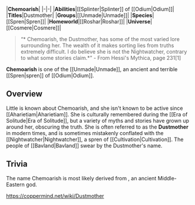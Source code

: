 |**Chemoarish**|
|-|-|
|**Abilities**|[[Splinter\|Splinter]] of [[Odium\|Odium]]|
|**Titles**|Dustmother|
|**Groups**|[[Unmade\|Unmade]]|
|**Species**|[[Spren\|Spren]]|
|**Homeworld**|[[Roshar\|Roshar]]|
|**Universe**|[[Cosmere\|Cosmere]]|

>“* Chemoarish, the Dustmother, has some of the most varied lore surrounding her. The wealth of it makes sorting lies from truths extremely difficult. I do believe she is not the Nightwatcher, contrary to what some stories claim.*”
\- From Hessi's Mythica, page 231[1]


**Chemoarish** is one of the [[Unmade\|Unmade]], an ancient and terrible [[Spren\|spren]] of [[Odium\|Odium]].

## Overview
Little is known about Chemoarish, and she isn't known to be active since [[Aharietiam\|Aharietiam]]. She is culturally remembered during the [[Era of Solitude\|Era of Solitude]], but a variety of myths and stories have grown up around her, obscuring the truth. She is often referred to as the **Dustmother** in modern times, and is sometimes mistakenly conflated with the [[Nightwatcher\|Nightwatcher]], a spren of [[Cultivation\|Cultivation]]. The people of [[Bavland\|Bavland]] swear by the Dustmother's name.

## Trivia
The name Chemoarish is most likely derived from , an ancient Middle-Eastern god.


https://coppermind.net/wiki/Dustmother